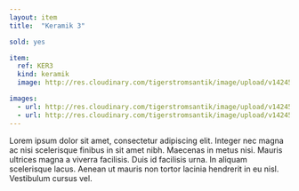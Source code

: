 ```yaml
---
layout: item
title:  "Keramik 3"

sold: yes

item:
  ref: KER3
  kind: keramik
  image: http://res.cloudinary.com/tigerstromsantik/image/upload/v1424550896/keramik/Keramik_093.jpg

images:
  - url: http://res.cloudinary.com/tigerstromsantik/image/upload/v1424550896/keramik/Keramik_094.jpg
  - url: http://res.cloudinary.com/tigerstromsantik/image/upload/v1424550896/keramik/Keramik_095.jpg
---
```


Lorem ipsum dolor sit amet, consectetur adipiscing elit. Integer nec magna ac nisi scelerisque finibus in sit amet nibh. Maecenas in metus nisi. Mauris ultrices magna a viverra facilisis. Duis id facilisis urna. In aliquam scelerisque lacus. Aenean ut mauris non tortor lacinia hendrerit in eu nisl. Vestibulum cursus vel.

